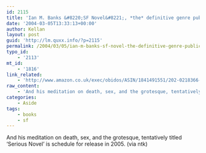 ```yaml
---
id: 2115
title: 'Ian M. Banks &#8220;SF Novel&#8221;, *the* definitive genre publication'
date: '2004-03-05T13:33:13+00:00'
author: Kellan
layout: post
guid: 'http://lm.quxx.info/?p=2115'
permalink: /2004/03/05/ian-m-banks-sf-novel-the-definitive-genre-publication/
typo_id:
    - '2113'
mt_id:
    - '1816'
link_related:
    - 'http://www.amazon.co.uk/exec/obidos/ASIN/1841491551/202-0218366-5671022'
raw_content:
    - 'And his meditation on death, sex, and the grotesque, tentatively titled \''Serious Novel\'' is schedule for release in 2005. (via ntk)'
categories:
    - Aside
tags:
    - books
    - sf
---
```


And his meditation on death, sex, and the grotesque, tentatively titled ‘Serious Novel’ is schedule for release in 2005. (via ntk)